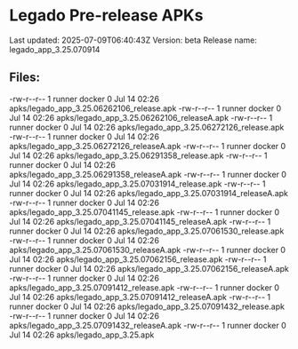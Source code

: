 # Legado Pre-release APKs
Last updated: 2025-07-09T06:40:43Z
Version: beta
Release name: legado_app_3.25.070914
## Files:
-rw-r--r-- 1 runner docker 0 Jul 14 02:26 apks/legado_app_3.25.06262106_release.apk
-rw-r--r-- 1 runner docker 0 Jul 14 02:26 apks/legado_app_3.25.06262106_releaseA.apk
-rw-r--r-- 1 runner docker 0 Jul 14 02:26 apks/legado_app_3.25.06272126_release.apk
-rw-r--r-- 1 runner docker 0 Jul 14 02:26 apks/legado_app_3.25.06272126_releaseA.apk
-rw-r--r-- 1 runner docker 0 Jul 14 02:26 apks/legado_app_3.25.06291358_release.apk
-rw-r--r-- 1 runner docker 0 Jul 14 02:26 apks/legado_app_3.25.06291358_releaseA.apk
-rw-r--r-- 1 runner docker 0 Jul 14 02:26 apks/legado_app_3.25.07031914_release.apk
-rw-r--r-- 1 runner docker 0 Jul 14 02:26 apks/legado_app_3.25.07031914_releaseA.apk
-rw-r--r-- 1 runner docker 0 Jul 14 02:26 apks/legado_app_3.25.07041145_release.apk
-rw-r--r-- 1 runner docker 0 Jul 14 02:26 apks/legado_app_3.25.07041145_releaseA.apk
-rw-r--r-- 1 runner docker 0 Jul 14 02:26 apks/legado_app_3.25.07061530_release.apk
-rw-r--r-- 1 runner docker 0 Jul 14 02:26 apks/legado_app_3.25.07061530_releaseA.apk
-rw-r--r-- 1 runner docker 0 Jul 14 02:26 apks/legado_app_3.25.07062156_release.apk
-rw-r--r-- 1 runner docker 0 Jul 14 02:26 apks/legado_app_3.25.07062156_releaseA.apk
-rw-r--r-- 1 runner docker 0 Jul 14 02:26 apks/legado_app_3.25.07091412_release.apk
-rw-r--r-- 1 runner docker 0 Jul 14 02:26 apks/legado_app_3.25.07091412_releaseA.apk
-rw-r--r-- 1 runner docker 0 Jul 14 02:26 apks/legado_app_3.25.07091432_release.apk
-rw-r--r-- 1 runner docker 0 Jul 14 02:26 apks/legado_app_3.25.07091432_releaseA.apk
-rw-r--r-- 1 runner docker 0 Jul 14 02:26 apks/legado_app_3.25.apk
